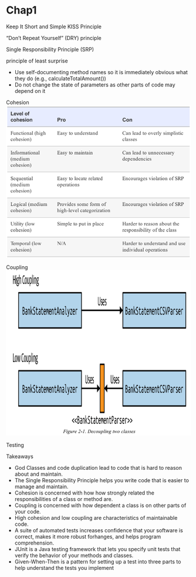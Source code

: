 # Chap1
Keep It Short and Simple KISS Principle

“Don’t Repeat Yourself” (DRY) principle

Single Responsibility Principle (SRP)

principle of least surprise
- Use self-documenting method names so it is immediately obvious what they do (e.g., calculateTotalAmount())
- Do not change the state of parameters as other parts of code may depend on it

Cohesion
![alt text](images/image.png)

Coupling
![alt text](images/image-1.png)

Testing

Takeaways
- God Classes and code duplication lead to code that is hard to reason about and maintain.
- The Single Responsibility Principle helps you write code that is easier to manage and maintain.
- Cohesion is concerned with how how strongly related the responsibilities of a class or method are.
- Coupling is concerned with how dependent a class is on other parts of your code.
- High cohesion and low coupling are characteristics of maintainable code.
- A suite of automated tests increases confidence that your software is correct, makes it more robust forhanges, and helps program comprehension.
- JUnit is a Java testing framework that lets you specify unit tests that verify the behavior of your methods and classes.
- Given-When-Then is a pattern for setting up a test into three parts to help understand the tests you implement